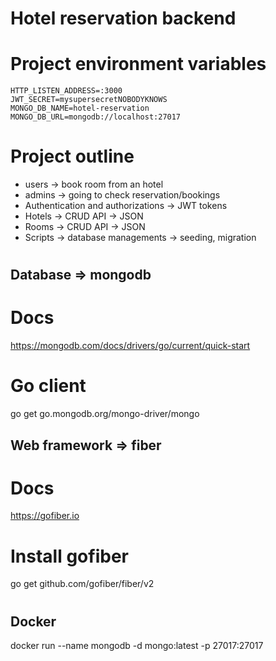 # Hotel reservation backend

# Project environment variables

```
HTTP_LISTEN_ADDRESS=:3000
JWT_SECRET=mysupersecretNOBODYKNOWS
MONGO_DB_NAME=hotel-reservation
MONGO_DB_URL=mongodb://localhost:27017
```

# Project outline

- users -> book room from an hotel
- admins -> going to check reservation/bookings
- Authentication and authorizations -> JWT tokens
- Hotels -> CRUD API -> JSON
- Rooms -> CRUD API -> JSON
- Scripts -> database managements -> seeding, migration

#

## Database => mongodb

# Docs

https://mongodb.com/docs/drivers/go/current/quick-start

# Go client

go get go.mongodb.org/mongo-driver/mongo

##

## Web framework => fiber

# Docs

https://gofiber.io

# Install gofiber

go get github.com/gofiber/fiber/v2

#

## Docker

docker run --name mongodb -d mongo:latest -p 27017:27017
